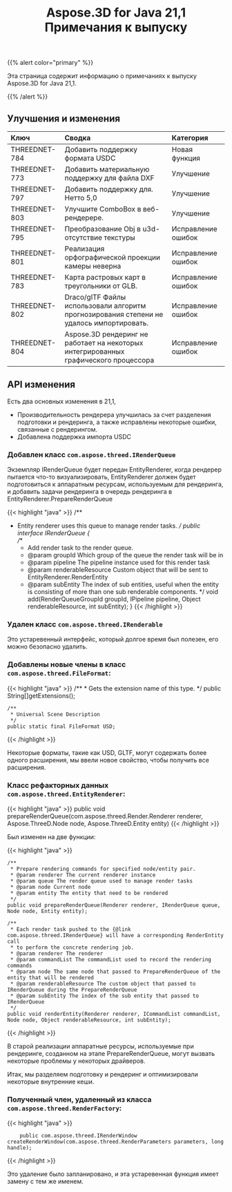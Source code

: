 ﻿---
title: Aspose.3D for Java 21,1 Примечания к выпуску
type: docs
weight: 12
url: /ru/java/aspose-3d-for-java-21-1-release-notes/
---
{{% alert color="primary" %}}

Эта страница содержит информацию о примечаниях к выпуску Aspose.3D for Java 21,1.

{{% /alert %}}
## **Улучшения и изменения**

|**Ключ**|**Сводка**|**Категория**|
|:- |:- |:- |
|THREEDNET-784 |Добавить поддержку формата USDC|Новая функция|
|THREEDNET-773 |Добавить материальную поддержку для файла DXF|Улучшение|
|THREEDNET-797 |Добавить поддержку для. Нетто 5,0|Улучшение|
|THREEDNET-803 |Улучшите ComboBox в веб-рендерере.|Улучшение|
|THREEDNET-795 |Преобразование Obj в u3d-отсутствие текстуры|Исправление ошибок|
|THREEDNET-801 |Реализация орфографической проекции камеры неверна|Исправление ошибок|
|THREEDNET-783 |Карта растровых карт в треугольники от GLB.|Исправление ошибок|
|THREEDNET-802 |Draco/glTF Файлы использовали алгоритм прогнозирования степени не удалось импортировать.|Исправление ошибок|
|THREEDNET-804 |Aspose.3D рендеринг не работает на некоторых интегрированных графического процессора|Исправление ошибок|



## API изменения ##

Есть два основных изменения в 21,1,

* Производительность рендерера улучшилась за счет разделения подготовки и рендеринга, а также исправлены некоторые ошибки, связанные с рендерингом.
* Добавлена поддержка импорта USDC

### Добавлен класс `com.aspose.threed.IRenderQueue`

Экземпляр IRenderQueue будет передан EntityRenderer, когда рендерер пытается что-то визуализировать, EntityRenderer должен будет подготовиться к аппаратным ресурсам, используемым для рендеринга, и добавить задачи рендеринга в очередь рендеринга в EntityRenderer.PrepareRenderQueue


{{< highlight "java" >}}
/**
 * Entity renderer uses this queue to manage render tasks.
 */
public interface IRenderQueue
{    
    /**
     * Add render task to the render queue.
     * @param groupId Which group of the queue the render task will be in
     * @param pipeline The pipeline instance used for this render task
     * @param renderableResource Custom object that will be sent to EntityRenderer.RenderEntity
     * @param subEntity The index of sub entities, useful when the entity is consisting of more than one sub renderable components.
     */
    void add(RenderQueueGroupId groupId, IPipeline pipeline, Object renderableResource, int subEntity);
}
{{< /highlight >}}



### Удален класс `com.aspose.threed.IRenderable`

Это устаревенный интерфейс, который долгое время был полезен, его можно безопасно удалить.


### Добавлены новые члены в класс `com.aspose.threed.FileFormat`:

{{< highlight "java" >}}
    /**
     * Gets the extension name of this type.
     */
    public String[]getExtensions();

    /**
     * Universal Scene Description
     */
    public static final FileFormat USD;

{{< /highlight >}}

Некоторые форматы, такие как USD, GLTF, могут содержать более одного расширения, мы ввели новое свойство, чтобы получить все расширения.


### Класс рефакторных данных `com.aspose.threed.EntityRenderer`:

{{< highlight "java" >}}
        public void prepareRenderQueue(com.aspose.threed.Render.Renderer renderer, Aspose.ThreeD.Node node, Aspose.ThreeD.Entity entity)
{{< /highlight >}}

Был изменен на две функции:

{{< highlight "java" >}}

    /**
     * Prepare rendering commands for specified node/entity pair.
     * @param renderer The current renderer instance
     * @param queue The render queue used to manage render tasks
     * @param node Current node
     * @param entity The entity that need to be rendered
     */
    public void prepareRenderQueue(Renderer renderer, IRenderQueue queue, Node node, Entity entity);
    
    /**
     * Each render task pushed to the {@link com.aspose.threed.IRenderQueue} will have a corresponding RenderEntity call
     * to perform the concrete rendering job.
     * @param renderer The renderer
     * @param commandList The commandList used to record the rendering commands
     * @param node The same node that passed to PrepareRenderQueue of the entity that will be rendered
     * @param renderableResource The custom object that passed to IRenderQueue during the PrepareRenderQueue
     * @param subEntity The index of the sub entity that passed to IRenderQueue
     */
    public void renderEntity(Renderer renderer, ICommandList commandList, Node node, Object renderableResource, int subEntity);
{{< /highlight >}}

В старой реализации аппаратные ресурсы, используемые при рендеринге, созданном на этапе PrepareRenderQueue, могут вызвать некоторые проблемы у некоторых драйверов.

Итак, мы разделяем подготовку и рендеринг и оптимизировали некоторые внутренние кеши.


### Полученный член, удаленный из класса `com.aspose.threed.RenderFactory`:


{{< highlight "java" >}}

        public com.aspose.threed.IRenderWindow createRenderWindow(com.aspose.threed.RenderParameters parameters, long handle);

{{< /highlight >}}

Это удаление было запланировано, и эта устаревенная функция имеет замену с тем же именем.

